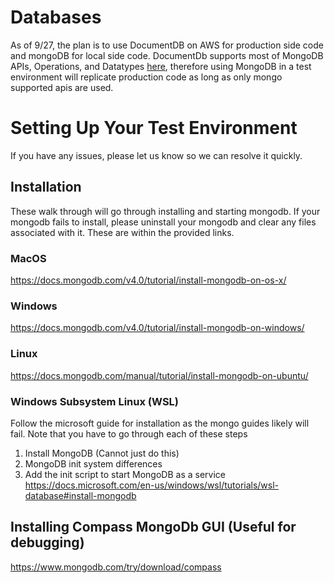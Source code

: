 # Databases
As of 9/27, the plan is to use DocumentDB on AWS for production side code and mongoDB for local side code. DocumentDb supports most of MongoDB APIs, Operations, and Datatypes [here](https://docs.aws.amazon.com/documentdb/latest/developerguide/mongo-apis.html), therefore using MongoDB in a test environment will replicate production code as long as only mongo supported apis are used.

# Setting Up Your Test Environment
If you have any issues, please let us know so we can resolve it quickly.

## Installation
These walk through will go through installing and starting mongodb.
If your mongodb fails to install, please uninstall your mongodb and clear any files associated with it. These are within the provided links.
### MacOS
https://docs.mongodb.com/v4.0/tutorial/install-mongodb-on-os-x/

### Windows
https://docs.mongodb.com/v4.0/tutorial/install-mongodb-on-windows/

### Linux
https://docs.mongodb.com/manual/tutorial/install-mongodb-on-ubuntu/

### Windows Subsystem Linux (WSL)
Follow the microsoft guide for installation as the mongo guides likely will fail. Note that you have to go through each of these steps
1. Install MongoDB (Cannot just do this)
2. MongoDB init system differences
3. Add the init script to start MongoDB as a service
https://docs.microsoft.com/en-us/windows/wsl/tutorials/wsl-database#install-mongodb

## Installing Compass MongoDb GUI (Useful for debugging)
https://www.mongodb.com/try/download/compass

